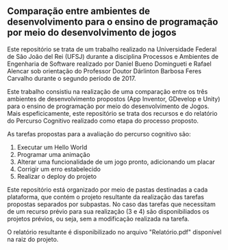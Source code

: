 ## Comparação entre ambientes de desenvolvimento para o ensino de programação por meio do desenvolvimento de jogos

<p>Este repositório se trata de um trabalho realizado na Universidade Federal de São João del Rei (UFSJ) durante a disciplina Processos e Ambientes de Engenharia de Software realizado por Daniel Bueno Domingueti e Rafael Alencar sob orientação do Professor Doutor Dárlinton Barbosa Feres Carvalho durante o segundo período de 2017.</p>

<p>Este trabalho consistiu na realização de uma comparação entre os três ambientes de desenvolvimento propostos (App Inventor, GDevelop e Unity) para o ensino de programação por meio do desenvolvimento de Jogos. Mais espeficicamente, este repositório se trata dos recursos e do relatório do Percurso Cognitivo realizado como etapa do processo proposto.

<p>As tarefas propostas para a avaliação do percurso cognitivo são:</p>
<ol>
  <li>Executar um Hello World</li>
  <li>Programar uma animação</li>
  <li>Alterar uma funcionalidade de um jogo pronto, adicionando um placar</li>
  <li>Corrigir um erro estabelecido</li>
  <li>Realizar o deploy do projeto</li>
 </ol

<p>Este repositório está organizado por meio de pastas destinadas a cada plataforma, que contém o projeto resultante da realização das tarefas propostas separados por subpastas. No caso das tarefas que necessitam de um recurso prévio para sua realização (3 e 4) são disponibiliados os projetos prévios, ou seja, sem a modificação realizada na tarefa.</p>

<p>O relatório resultante é disponibilizado no arquivo "Relatório.pdf" disponível na raiz do projeto.</p>

